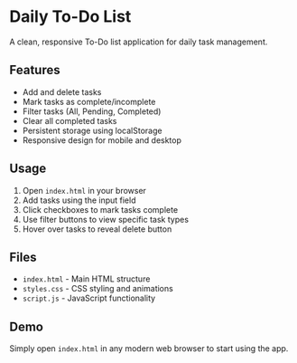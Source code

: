 # Daily To-Do List

A clean, responsive To-Do list application for daily task management.

## Features

- Add and delete tasks
- Mark tasks as complete/incomplete
- Filter tasks (All, Pending, Completed)
- Clear all completed tasks
- Persistent storage using localStorage
- Responsive design for mobile and desktop

## Usage

1. Open `index.html` in your browser
2. Add tasks using the input field
3. Click checkboxes to mark tasks complete
4. Use filter buttons to view specific task types
5. Hover over tasks to reveal delete button

## Files

- `index.html` - Main HTML structure
- `styles.css` - CSS styling and animations
- `script.js` - JavaScript functionality

## Demo

Simply open `index.html` in any modern web browser to start using the app.